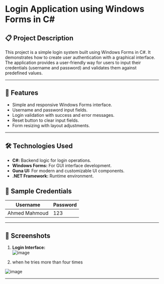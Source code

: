 # **Login Application using Windows Forms in C#**

## 📋 **Project Description**  
This project is a simple login system built using Windows Forms in C#. It demonstrates how to create user authentication with a graphical interface. The application provides a user-friendly way for users to input their credentials (username and password) and validates them against predefined values.

---

## 🚀 **Features**
- Simple and responsive Windows Forms interface.  
- Username and password input fields.  
- Login validation with success and error messages.  
- Reset button to clear input fields.  
- Form resizing with layout adjustments.  

---

## 🛠️ **Technologies Used**
- **C#:** Backend logic for login operations.  
- **Windows Forms:** For GUI interface development.
- **Guna UI:** For modern and customizable UI components.  
- **.NET Framework:** Runtime environment.  



## 🔑 **Sample Credentials**
| Username      | Password |
|---------------|----------|
| Ahmed Mahmoud | 123      |

---


## 🎨 **Screenshots**
1. **Login Interface:**  
   ![image](https://github.com/user-attachments/assets/186b3836-1a1f-4d00-8341-c9f97fec3c41)

2. when he tries more than four times


  ![image](https://github.com/user-attachments/assets/720bac35-376a-42d1-9164-2453e4da3376)


---



